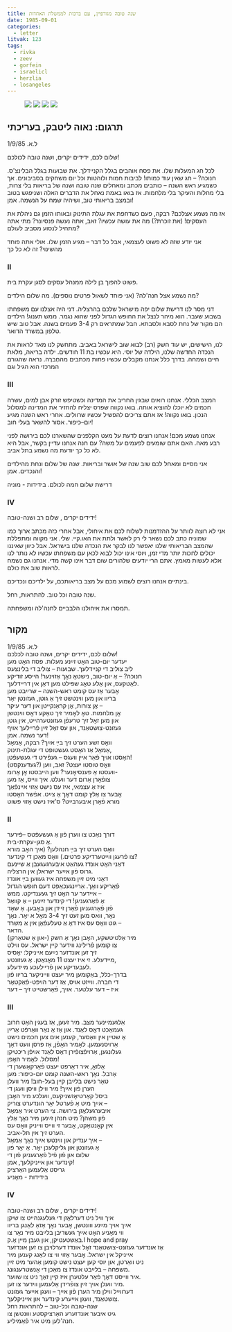 ```yaml
---
title: שנה טובה מגורפיין, עם ברכות לממשלת האחדות
date: 1985-09-01
categories:
  - letter
litvak: 123
tags:
  - rivka
  - zeev
  - gorfein
  - israelicl
  - herzlia
  - losangeles
---
```


<figure class="half">
    <a  href="/pupko-papers/assets/images/1985-09-01-gorfein-1.jpg">
    <img src="/pupko-papers/assets/images/1985-09-01-gorfein-1.jpg"></a>
    <a  href="/pupko-papers/assets/images/1985-09-01-gorfein-2.jpg">
    <img src="/pupko-papers/assets/images/1985-09-01-gorfein-2.jpg"></a>
    <a  href="/pupko-papers/assets/images/1985-09-01-gorfein-3.jpg">
    <img src="/pupko-papers/assets/images/1985-09-01-gorfein-3.jpg"></a>
    <a  href="/pupko-papers/assets/images/1985-09-01-gorfein-4.jpg">
    <img src="/pupko-papers/assets/images/1985-09-01-gorfein-4.jpg"></a>
</figure>

## תרגום: נאוה ליטבק, בעריכתי
ל.א. 1/9/85

שלום לכם, ידידים יקרים, ושנה טובה לכולכם!

לכל חג המעלות שלו. את פסח אוהבים בגלל הקניידלך. את שבועות בגלל הבלינצ'ס. חנוכה? – חג
שאין עוד כמותו! לביבות חמות ולוהטות וכל יום משחקים בסביבונים. אך כשמגיע ראש השנה –
כותבים מכתב ומאחלים שנה טובה ושנה של בריאות בלי צרות, בלי מחלות והעיקר בלי מלחמות.
אז בואו באמת נאחל את הדברים האלה ושניפגש בטוב ובמצב בריאותי טוב, ושיהיה שמח על
הנשמה. אמן!

אז מה נשמע אצלכם? רבקה, פעם כשדחפת את עגלת התינוק ובאותו הזמן גם ניהלת את העסקים!
(את זוכרת?) מה את עושה עכשיו? זאב, אתה נעשה פנסיונר? מתי אתה מתחיל לנסוע מסביב
לעולם?

אני יודע שזה לא פשוט לעצמאי, אבל כל דבר – מגיע הזמן שלו. אולי אתה פוחד מהשינוי? זה לא כל כך

### II
פשוט להפוך בן לילה ממנהל עסקים לסגן עקרת בית.

מה נשמע אצל חנה'לה? (אני פוחד לשאול פרטים נוספים). מה שלום הילדים?

דני מסר לנו דרישת שלום יפה מישראל שלכם בהרצליה. דני היה אצלנו עם משפחתו בשבוע שעבר.
הוא מיהר לנצל את החופש הגדול לפני שהוא נגמר. ממש תענוג! הילדים הם מקור של נחת לסבא
ולסבתא. חבל שמתראים רק 3-4 פעמים בשנה. אבל טוב שיש טלפון במשרד הדואר.

לנו, הישישים, יש עוד חשק (רב) לבוא שוב לישראל באביב. מתחשק לנו מאד לראות את הנכדה
החדשה שלנו, הילדה של יוסי. היא עכשיו בת 11 חודשים. ילדה בריאה, מלאת חיים ושמחה.
בדרך כלל אנחנו מקבלים עכשיו פחות מכתבים מהחֶברֶה. נראה שהגורם המרכזי הוא הגיל וגם

### III
המצב הכללי. אנחנו רואים שבגין החריב את המדינה וכשטיפש זורק אבן למים, עשרה חכמים לא
יוכלו להוציא אותה. בואו נקווה שפרס יצליח להחזיר את המדינה למסלול הנכון. בואו נקווה!
אז אתם צריכים להפשיל עכשיו שרוולים. אחרי ראש השנה מגיע יום–כיפור. אסור להשאר בעלי
חוב!

אנחנו נשמע מכם! אנחנו רוצים לדעת על מעט הקלפנים שהשארנו לכם בירושה לפני רבע מאה.
האם אתם שומעים לפעמים על משה? עם חנה אנחנו עדיין בקשר, אבל היא לא כל כך יודעת מה
נשמע בתל אביב.

אני מסיים ומאחל לכם שוב שנה של אושר ובריאות. שנה של שלום ונחת מהילדים והנכדים. אמן!

דרישת שלום חמה לכולם.
בידידות - מוניה
### IV
ידידים יקרים , שלום רב ושנה-טובה!

אני לא רוצה לוותר על ההזדמנות לשלוח לכם את איחולי, אבל אחרי כזה מכתב ארוך כמו שמוניה
כתב לכם נשאר לי רק לאשר ולתת את האו.קיי. שלי. אני מקווה ומתפללת שהמצב הבריאותי שלנו
יאפשר לנו לבקר את הנכדה שלנו בישראל. אבל כיוון שאיננו יכולים לחכות יותר מדי זמן, ויוסי אינו
יכול  לבוא  לכאן עם משפחתו עכשיו לא נותר לנו אלא לעשות מאמץ. אתם הרי יודעים שלהורים שום
דבר אינו קשה מדי. אנחנו גם נשמח לראות שוב את כולם.

בינתיים אנחנו רוצים לשמוע מכם על מצב בריאותכם, על ילדיכם ונכדיכם.

שנה טובה וכל טוב. להתראות, רחל.

תמסרו את איחולנו הלבביים לחנה'לה ומשפחתה.

## מקור
ל.א. 1/9/85  
שלום לכם, ידידים יקרים, ושנה טובה לכלכם!  
יעדער יום-טוב האׇט זײַנע מעלות. פּסח האׇט מען  
ליב צוליב די קניידלעך. שבועות – צוליב די בלינצעס  
חנוכּה? – אַ יום-טוב, נישטאׇ נאׇך אַזוינער! הייסע זודיקע  
לאַטקעס, און אַלע טאׇג שפּילט מען דאַן אין דריידלעך.  
אׇבער אַז עס קומט ראש-השנה – שרײַבט מען  
בריוו און מען ווינטשט זיך אַ גוטן, געזונטן יאׇר  
אׇן צורות, אׇן קראַנקײטן און דער עיקר –  
אׇן מלחמות. טאׇ לאׇמיר זיך טאַקע דאׇס ווינטשן  
און מען זאׇל זיך טרעפֿן געזונטערהײט, אין גוטן  
געזונט-צושטאַנד, און עס זאׇל זײַן פֿריילעך אויף  
דער נשמה. אמן!  
וואׇס זשע הערט זיך בײַ אײַך? רבקה, אַמאׇל  
אַמאׇל אַז האׇסט געשטופּט די עגלת-תינוק,  
האׇסטו אויך פֿאַר איין וועגס – געפֿירט די געשעפֿטן!  
(געדענקסט?) וואׇס טוסטו יעצט? זאב, ווען  
וועסטו אַ פּענסיאׇנער? ווען הייבסטו אׇן אַרומ-  
צופֿאׇרן אַרום דער וועלט. איך ווייס, אַז מען  
איז אַ עצמאי, איז עס נישט אַזוי אײנפֿאַך  
אׇבער צו אַלץ קומט דאׇך אַ צײַט. אפֿשר האׇסטו  
מורא פֿאַרן איבערבײַט? ס'איז נישט אַזוי פּשוט  
### II
דורך נאַכט צו ווערן פֿון אַ געשעפֿטס –פֿירער  
אַ סגן-עקרת-בית.  
וואׇס הערט זיך בײַ חנהלען? (איך האׇב מורא  
צו פֿרעגן ווײַטערדיקע פּרטים.) וואׇס מאַכן די קינדער?  
דאַני האׇט אונדז געהאַט איבערגעגעבן אַ שיינעם  
גרוס פֿון אײַער ישראלן אין הרצליה.  
דאַני מיט זײַן משפּחה איז געווען בײַ אונדז  
פֿאׇריקע וואׇך. אַרײַנגעכאַפּט דעם חופש הגדול  
איידער ער האׇט זיך געענדיקט. ממש –  
אַ פֿאַרגעניגן! די קינדער זײַנען – אַ קוואַל  
פֿון פֿאַרגעניגן פֿאַרן זיידן און באׇבען. אַ שאׇד  
נאׇר, וואס מען זעט זיך 3-4 מאׇל א יאׇר. נאׇך  
גוט וואׇס עס איז דאׇ אַ טעלעפֿאׇן אין אַ משרד –  
הדאר.  
מיר אַלטיטשקע, האׇבן נאׇך אַ חשק (-און אַ שטאַרקן)  
צו קומען פֿרילינג ווידער קיין ישראל. עס ווילט  
זיך זען אונדזער נײַעם אייניקל: יאׇסיס  
מיידעלע. זי איז יעצט 11 מאׇנאַטן. אַ געזונטע,  
לעבעדיקע און פֿריילעכע מיידעלע.  
בדרך-כלל, באַקומען מיר יעצט ווייניקער בריוו פֿון  
די חברה. ווײַזט אויס, אַז דער הויפּט-פֿאַקטאׇר  
איז – דער עלטער. אויך, פֿאַרשטייט זיך – דער  
### III
אַלגעמיינער מצב. מיר זעען, אַז בעגין האׇט חרוב  
געמאַכט דאׇס לאַנד. און אַז אַ נאַר וואַרפֿט אַרײַן  
אַ שטיין אין וואַסער, קענען אים צען חכמים נישט  
אַרויסנעמען. לאׇמיר האׇפֿן, אַז פּרסן וועט דאׇך  
געלונגען, אַרויפֿצופֿירן דאׇס לאַנד אויפֿן ריכטיקן  
מסלול. לאׇמיר האׇפן!  
אַלזאׇ, איר דאַרפט יעצט פֿאַרקאַשערן די  
אַרבל. נאׇך ראש-השנה קומט יום-כּיפּור: מען  
טאׇר נישט בלײַבן קיין בעל-חוב! מיר וועלן  
הערן פֿון אײַך! מיר ווילן וויסן וועגן די  
ביסל קאַרטיאׇזשניקעס, וועלכע מיר האׇבן  
אײַך מיט אַ פֿערטל יאׇר הונדערט צוריק –  
איבערגעלאׇזן בירושה. צי הערט איר אַמאׇל  
פֿון משהן? מיט חנהן זײַנען מיר נאׇך אַלץ  
אין קאׇנטאַקט, אׇבער זי ווייס ווייניק וואׇס עס  
הערט זיך אין תל-אביב.  
איך ענדיק און ווינטש אײַך נאׇך אַמאׇל –  
אַ געזונטן און גליקלעכן יאׇר. אַ יאׇר פֿון  
שלום און פֿון פֿיל פֿאַרגעניגן פֿון די  
קינדער און אייניקלעך, אמן!  
גריסט אַלעמען האַרציק  
בידידות - מאׇניע  
### IV
ידידים יקרים , שלום רב ושנה-טובה!  
איך וויל ניט דערלאׇזן די געלעגנהײט צו שיקן  
אײַך אויך מײַנע ווונטשן, אׇבער נאׇך אַזאַ לאַנגן בריוו  
ווי מאׇניע האׇט אײַך געשריבן בלײַבט מיר נאׇר צו  
באַשטעטיקן, און געבן מײן אׇ.ק.I hope and pray  
אַז אונדזער געזונט-צושטאַנד זאׇל אונדז דערלויבן צו זען אונדזער  
אייניקל אין ישראל. אׇבער אַזוי ווי צו לאַנג קענען מיר  
ניט וואַרטן, און יוסי קען יעצט נישט קומען אַהער מיט זײַן  
משפּחה – בלײַבט אונדז צו מאַכן די אׇנשטרענגונג.  
איר ווייסט דאׇך פֿאַר עלטערן איז קיין זאַך ניט צו שווער.  
מיר וועלן אויך זײַן צופֿרידן אַלעמען ווידער צו זען.  
דערווײַל ווילן מיר הערן פֿון אײַך – וועגן אײַער געזונט  
צושטאַנד, וועגן אײַערע קינדער און אייניקלעך.  
שנה-טובה וכל-טוב – להתראות רחל  
גיט איבער אונדזערע האַרציקסטע וווּנטשן צו  
חנה'לען מיט איר פֿאַמיליע.  
